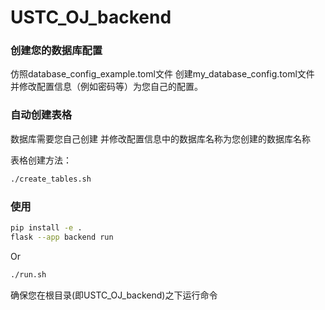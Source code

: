 # USTC_OJ_backend

### 创建您的数据库配置
仿照database_config_example.toml文件 创建my_database_config.toml文件 并修改配置信息（例如密码等）为您自己的配置。

### 自动创建表格
数据库需要您自己创建 并修改配置信息中的数据库名称为您创建的数据库名称

表格创建方法：
```bash
./create_tables.sh
```


### 使用

```bash
pip install -e .
flask --app backend run
```

Or

```bash
./run.sh
```

确保您在根目录(即USTC_OJ_backend)之下运行命令
